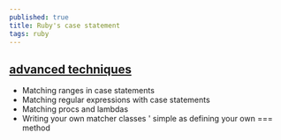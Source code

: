 ```yaml
---
published: true
title: Ruby's case statement
tags: ruby
---
```

## [advanced techniques](https://www.honeybadger.io/blog/rubys-case-statement-advanced-techniques/)
- Matching ranges in case statements
- Matching regular expressions with case statements
- Matching procs and lambdas
- Writing your own matcher classes
	' simple as defining your own === method